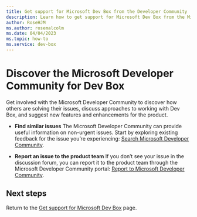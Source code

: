 ```yaml
---
title: Get support for Microsoft Dev Box from the Developer Community 
description: Learn how to get support for Microsoft Dev Box from the Microsoft Developer Community. 
author: RoseHJM
ms.author: rosemalcolm
ms.date: 04/04/2023
ms.topic: how-to
ms.service: dev-box
---
```


# Discover the Microsoft Developer Community for Dev Box

Get involved with the Microsoft Developer Community to discover how others are solving their issues, discuss approaches to working with Dev Box, and suggest new features and enhancements for the product.

- **Find similar issues**
The Microsoft Developer Community can provide useful information on non-urgent issues. Start by exploring existing feedback for the issue you’re experiencing: [Search Microsoft Developer Community](https://developercommunity.microsoft.com/devbox).

- **Report an issue to the product team**
If you don’t see your issue in the discussion forum, you can report it to the product team through the Microsoft Developer Community portal: [Report to Microsoft Developer Community](https://developercommunity.microsoft.com/devbox/report).

## Next steps

Return to the [Get support for Microsoft Dev Box](../how-to-get-help.md) page.
